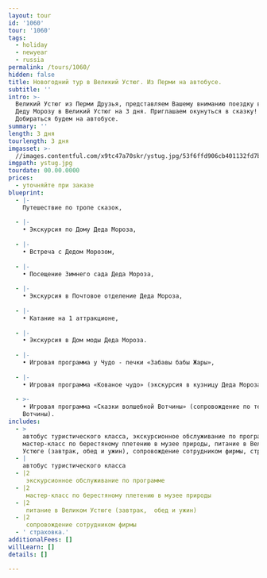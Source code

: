 ```yaml
---
layout: tour
id: '1060'
tour: '1060'
tags:
  - holiday
  - newyear
  - russia
permalink: /tours/1060/
hidden: false
title: Новогодний тур в Великий Устюг. Из Перми на автобусе.
subtitle: ''
intro: >-
  Великий Устюг из Перми Друзья, представляем Вашему вниманию поездку в гости к
  Деду Морозу в Великий Устюг на 3 дня. Приглашаем окунуться в сказку!
  Добираться будем на автобусе.
summary: ''
length: 3 дня
tourlength: 3 дня
imgasset: >-
  //images.contentful.com/x9tc47a70skr/ystug.jpg/53f6ffd906cb401132fd7ba42805684d/ystug.jpg
imgpath: ystug.jpg
tourdate: 00.00.0000
prices:
  - уточняйте при заказе
blueprint:
  - |-
    Путешествие по тропе сказок,
     
  - |-
    • Экскурсия по Дому Деда Мороза,
     
  - |-
    • Встреча с Дедом Морозом,
     
  - |-
    • Посещение Зимнего сада Деда Мороза,
     
  - |-
    • Экскурсия в Почтовое отделение Деда Мороза,
     
  - |-
    • Катание на 1 аттракционе,
     
  - |-
    • Экскурсия в Дом моды Деда Мороза.
     
  - |-
    • Игровая программа у Чудо - печки «Забавы бабы Жары»,
     
  - |-
    • Игровая программа «Кованое чудо» (экскурсия в кузницу Деда Мороза),
     
  - >-
    • Игровая программа «Сказки волшебной Вотчины» (сопровождение по территории
    Вотчины).
includes:
  - >
    автобус туристического класса, экскурсионное обслуживание по программе,
    мастер-класс по берестяному плетению в музее природы, питание в Великом
    Устюге (завтрак, обед и ужин), сопровождение сотрудником фирмы, страховка.
  - |
    автобус туристического класса
  - |2
     экскурсионное обслуживание по программе
  - |2
     мастер-класс по берестяному плетению в музее природы
  - |2
     питание в Великом Устюге (завтрак,  обед и ужин)
  - |2
     сопровождение сотрудником фирмы
  - ' страховка.'
additionalFees: []
willLearn: []
details: []

---
```

